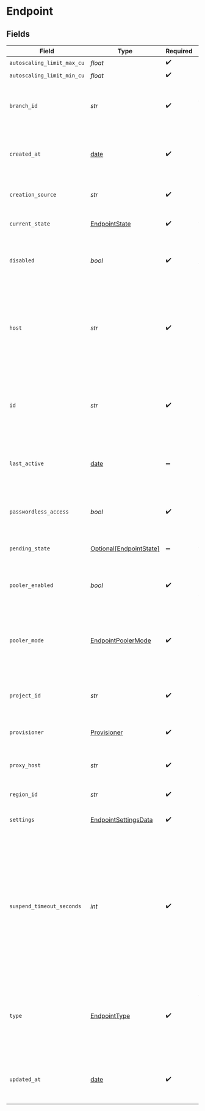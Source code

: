 # Endpoint


## Fields

| Field                                                                                                                                                                                      | Type                                                                                                                                                                                       | Required                                                                                                                                                                                   | Description                                                                                                                                                                                |
| ------------------------------------------------------------------------------------------------------------------------------------------------------------------------------------------ | ------------------------------------------------------------------------------------------------------------------------------------------------------------------------------------------ | ------------------------------------------------------------------------------------------------------------------------------------------------------------------------------------------ | ------------------------------------------------------------------------------------------------------------------------------------------------------------------------------------------ |
| `autoscaling_limit_max_cu`                                                                                                                                                                 | *float*                                                                                                                                                                                    | :heavy_check_mark:                                                                                                                                                                         | N/A                                                                                                                                                                                        |
| `autoscaling_limit_min_cu`                                                                                                                                                                 | *float*                                                                                                                                                                                    | :heavy_check_mark:                                                                                                                                                                         | N/A                                                                                                                                                                                        |
| `branch_id`                                                                                                                                                                                | *str*                                                                                                                                                                                      | :heavy_check_mark:                                                                                                                                                                         | The ID of the branch that the compute endpoint is associated with<br/>                                                                                                                     |
| `created_at`                                                                                                                                                                               | [date](https://docs.python.org/3/library/datetime.html#date-objects)                                                                                                                       | :heavy_check_mark:                                                                                                                                                                         | A timestamp indicating when the compute endpoint was created<br/>                                                                                                                          |
| `creation_source`                                                                                                                                                                          | *str*                                                                                                                                                                                      | :heavy_check_mark:                                                                                                                                                                         | The compute endpoint creation source<br/>                                                                                                                                                  |
| `current_state`                                                                                                                                                                            | [EndpointState](../../models/shared/endpointstate.md)                                                                                                                                      | :heavy_check_mark:                                                                                                                                                                         | The state of the compute endpoint<br/>                                                                                                                                                     |
| `disabled`                                                                                                                                                                                 | *bool*                                                                                                                                                                                     | :heavy_check_mark:                                                                                                                                                                         | Whether to restrict connections to the compute endpoint<br/>                                                                                                                               |
| `host`                                                                                                                                                                                     | *str*                                                                                                                                                                                      | :heavy_check_mark:                                                                                                                                                                         | The hostname of the compute endpoint. This is the hostname specified when connecting to a Neon database.<br/>                                                                              |
| `id`                                                                                                                                                                                       | *str*                                                                                                                                                                                      | :heavy_check_mark:                                                                                                                                                                         | The compute endpoint ID. Compute endpoint IDs have an `ep-` prefix. For example: `ep-little-smoke-851426`<br/>                                                                             |
| `last_active`                                                                                                                                                                              | [date](https://docs.python.org/3/library/datetime.html#date-objects)                                                                                                                       | :heavy_minus_sign:                                                                                                                                                                         | A timestamp indicating when the compute endpoint was last active<br/>                                                                                                                      |
| `passwordless_access`                                                                                                                                                                      | *bool*                                                                                                                                                                                     | :heavy_check_mark:                                                                                                                                                                         | Whether to permit passwordless access to the compute endpoint<br/>                                                                                                                         |
| `pending_state`                                                                                                                                                                            | [Optional[EndpointState]](../../models/shared/endpointstate.md)                                                                                                                            | :heavy_minus_sign:                                                                                                                                                                         | The state of the compute endpoint<br/>                                                                                                                                                     |
| `pooler_enabled`                                                                                                                                                                           | *bool*                                                                                                                                                                                     | :heavy_check_mark:                                                                                                                                                                         | Whether connection pooling is enabled for the compute endpoint<br/>                                                                                                                        |
| `pooler_mode`                                                                                                                                                                              | [EndpointPoolerMode](../../models/shared/endpointpoolermode.md)                                                                                                                            | :heavy_check_mark:                                                                                                                                                                         | The connection pooler mode. Neon supports PgBouncer in `transaction` mode only.<br/>                                                                                                       |
| `project_id`                                                                                                                                                                               | *str*                                                                                                                                                                                      | :heavy_check_mark:                                                                                                                                                                         | The ID of the project to which the compute endpoint belongs<br/>                                                                                                                           |
| `provisioner`                                                                                                                                                                              | [Provisioner](../../models/shared/provisioner.md)                                                                                                                                          | :heavy_check_mark:                                                                                                                                                                         | The Neon compute provisioner.<br/>                                                                                                                                                         |
| `proxy_host`                                                                                                                                                                               | *str*                                                                                                                                                                                      | :heavy_check_mark:                                                                                                                                                                         | DEPRECATED. Use the "host" property instead.<br/>                                                                                                                                          |
| `region_id`                                                                                                                                                                                | *str*                                                                                                                                                                                      | :heavy_check_mark:                                                                                                                                                                         | The region identifier<br/>                                                                                                                                                                 |
| `settings`                                                                                                                                                                                 | [EndpointSettingsData](../../models/shared/endpointsettingsdata.md)                                                                                                                        | :heavy_check_mark:                                                                                                                                                                         | A collection of settings for a compute endpoint                                                                                                                                            |
| `suspend_timeout_seconds`                                                                                                                                                                  | *int*                                                                                                                                                                                      | :heavy_check_mark:                                                                                                                                                                         | Duration of inactivity in seconds after which endpoint will be<br/>automatically suspended. Value `0` means use global default,<br/>`-1` means never suspend. Maximum value is 1 week in seconds.<br/> |
| `type`                                                                                                                                                                                     | [EndpointType](../../models/shared/endpointtype.md)                                                                                                                                        | :heavy_check_mark:                                                                                                                                                                         | The compute endpoint type. Either `read_write` or `read_only`.<br/>The `read_only` compute endpoint type is not yet supported.<br/>                                                        |
| `updated_at`                                                                                                                                                                               | [date](https://docs.python.org/3/library/datetime.html#date-objects)                                                                                                                       | :heavy_check_mark:                                                                                                                                                                         | A timestamp indicating when the compute endpoint was last updated<br/>                                                                                                                     |